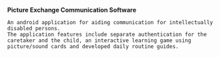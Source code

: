 **Picture Exchange Communication Software**
```
An android application for aiding communication for intellectually disabled persons.
The application features include separate authentication for the caretaker and the child, an interactive learning game using picture/sound cards and developed daily routine guides.

```
